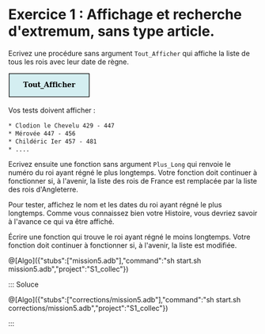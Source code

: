 # Exercice 1 : Affichage et recherche d'extremum, sans type article.

Ecrivez une procédure sans argument `Tout_Afficher` qui affiche la liste de tous les rois avec leur date de règne.

![Tout_afficher](/ressources/S1/collec/Tout_Afficher.png)

Vos tests doivent afficher :

```text
* Clodion le Chevelu 429 - 447
* Mérovée 447 - 456
* Childéric Ier 457 - 481
* ....
```


Ecrivez ensuite une fonction sans argument `Plus_Long` qui renvoie le numéro du roi ayant régné le plus longtemps. Votre fonction doit continuer à fonctionner si, à l'avenir, la liste des rois de France est remplacée par la liste des rois d'Angleterre.

Pour tester, affichez le nom et les dates du roi ayant régné le plus longtemps. Comme vous connaissez bien votre Histoire, vous devriez savoir à l'avance ce qui va être affiché.

Écrire une fonction qui trouve le roi ayant régné le moins longtemps. Votre fonction doit continuer à fonctionner si, à l'avenir, la liste est modifiée.

@[Algo]({"stubs":["mission5.adb"],"command":"sh start.sh mission5.adb","project":"S1_collec"})

::: Soluce

@[Algo]({"stubs":["corrections/mission5.adb"],"command":"sh start.sh corrections/mission5.adb","project":"S1_collec"})

:::
